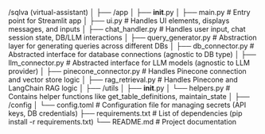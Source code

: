 /sqlva (virtual-assistant)
│
├── /app
│   ├── __init__.py
│   ├── main.py                   # Entry point for Streamlit app
│   ├── ui.py                     # Handles UI elements, displays messages, and inputs
│   ├── chat_handler.py            # Handles user input, chat session state, DB/LLM interactions
│   ├── query_generator.py         # Abstraction layer for generating queries across different DBs
│   ├── db_connector.py            # Abstracted interface for database connections (agnostic to DB type)
│   ├── llm_connector.py           # Abstracted interface for LLM models (agnostic to LLM provider)
│   ├── pinecone_connector.py      # Handles Pinecone connection and vector store logic
│   ├── rag_retrieval.py           # Handles Pinecone and LangChain RAG logic
│
├── /utils
│   ├── __init__.py
│   └── helpers.py                 # Contains helper functions like get_table_definitions, maintain_state
│
├── /config
│   └── config.toml                # Configuration file for managing secrets (API keys, DB credentials)
├── requirements.txt               # List of dependencies (pip install -r requirements.txt)
└── README.md                      # Project documentation
